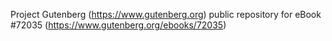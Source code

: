 Project Gutenberg (https://www.gutenberg.org) public repository
for eBook #72035 (https://www.gutenberg.org/ebooks/72035)
